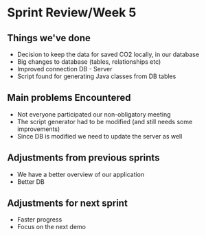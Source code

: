 # Sprint Review/Week 5

## Things we've done
- Decision to keep the data for saved CO2 locally, in our database
- Big changes to database (tables, relationships etc)
- Improved connection DB - Server
- Script found for generating Java classes from DB tables

## Main problems  Encountered
- Not everyone participated our non-obligatory meeting
- The script generator had to be modified (and still needs some improvements)
- Since DB is modified we need to update the server as well

## Adjustments from previous sprints
- We have a better overview of our application
- Better DB

## Adjustments for next sprint
- Faster progress
- Focus on the next demo
